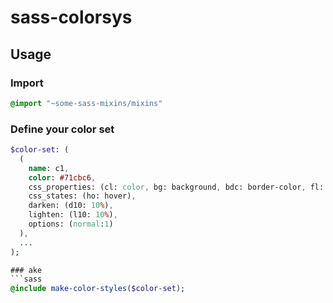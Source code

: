 # sass-colorsys

## Usage

### Import

```sass
@import "~some-sass-mixins/mixins"
```

### Define your color set
```sass
$color-set: (
  (
    name: c1,
    color: #71cbc6,
    css_properties: (cl: color, bg: background, bdc: border-color, fl: fill),
    css_states: (ho: hover),
    darken: (d10: 10%),
    lighten: (l10: 10%),
    options: (normal:1)
  ),
  ...
);

### ake
```sass
@include make-color-styles($color-set);

```
